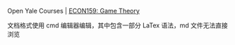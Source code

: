 Open Yale Courses | [ECON159: Game Theory](http://oyc.yale.edu/economics/econ-159)

文档格式使用 cmd 编辑器编辑，其中包含一部分 LaTex 语法，md 文件无法直接浏览